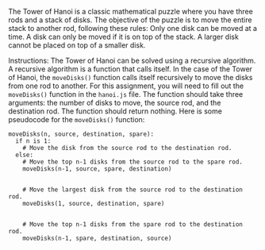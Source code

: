 The Tower of Hanoi is a classic mathematical puzzle where you have three rods and a stack of disks. The objective of the puzzle is to move the entire stack to another rod, following these rules:
Only one disk can be moved at a time.
A disk can only be moved if it is on top of the stack.
A larger disk cannot be placed on top of a smaller disk.

Instructions:
The Tower of Hanoi can be solved using a recursive algorithm. A recursive algorithm is a function that calls itself. In the case of the Tower of Hanoi, the `moveDisks()` function calls itself recursively to move the disks from one rod to another.
For this assignment, you will need to fill out the `moveDisks()` function in the `hanoi.js` file. The function should take three arguments: the number of disks to move, the source rod, and the destination rod. The function should return nothing.
Here is some pseudocode for the `moveDisks()` function:

```
moveDisks(n, source, destination, spare):
  if n is 1:
    # Move the disk from the source rod to the destination rod.
  else:
    # Move the top n-1 disks from the source rod to the spare rod.
    moveDisks(n-1, source, spare, destination)


    # Move the largest disk from the source rod to the destination rod.
    moveDisks(1, source, destination, spare)


    # Move the top n-1 disks from the spare rod to the destination rod.
    moveDisks(n-1, spare, destination, source)
```
